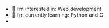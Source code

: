 - 👀 I’m interested in: Web development
- 🌱 I’m currently learning: Python and C
- 




<!---
arsh342/arsh342 is a ✨ special ✨ repository because its `README.md` (this file) appears on your GitHub profile.
You can click the Preview link to take a look at your changes.
--->
